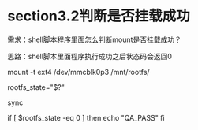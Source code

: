 # section3.2判断是否挂载成功

需求：shell脚本程序里面怎么判断mount是否挂载成功？


思路：shell脚本里面程序执行成功之后状态码会返回0



mount -t ext4 /dev/mmcblk0p3 /mnt/rootfs/

rootfs_state="$?"

sync

if [ $rootfs_state -eq 0 ]
	then
		echo "QA_PASS"
fi

